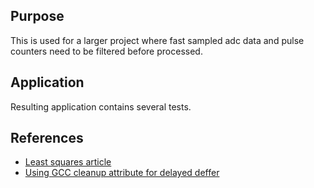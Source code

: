 ## Purpose

This is used for a larger project where fast sampled adc data and pulse counters need to be filtered before processed.

## Application

Resulting application contains several tests.

## References

- [Least squares article](https://www.technologynetworks.com/informatics/articles/calculating-a-least-squares-regression-line-equation-example-explanation-310265)
- [Using GCC cleanup attribute for delayed deffer](https://echorand.me/site/notes/articles/c_cleanup/cleanup_attribute_c.html)